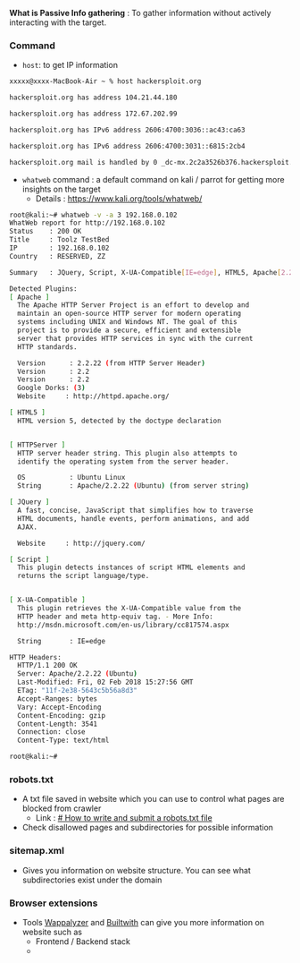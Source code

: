 **What is Passive Info gathering** : To gather information without actively interacting with the target.

### Command
- `host`: to get IP information

```bash
xxxxx@xxxx-MacBook-Air ~ % host hackersploit.org

hackersploit.org has address 104.21.44.180

hackersploit.org has address 172.67.202.99

hackersploit.org has IPv6 address 2606:4700:3036::ac43:ca63

hackersploit.org has IPv6 address 2606:4700:3031::6815:2cb4

hackersploit.org mail is handled by 0 _dc-mx.2c2a3526b376.hackersploit.org.
```

- `whatweb` command :  a default command on kali / parrot for getting more insights on the target
	- Details : https://www.kali.org/tools/whatweb/

```bash
root@kali:~# whatweb -v -a 3 192.168.0.102
WhatWeb report for http://192.168.0.102
Status    : 200 OK
Title     : Toolz TestBed
IP        : 192.168.0.102
Country   : RESERVED, ZZ

Summary   : JQuery, Script, X-UA-Compatible[IE=edge], HTML5, Apache[2.2,2.2.22], HTTPServer[Ubuntu Linux][Apache/2.2.22 (Ubuntu)]

Detected Plugins:
[ Apache ]
  The Apache HTTP Server Project is an effort to develop and
  maintain an open-source HTTP server for modern operating
  systems including UNIX and Windows NT. The goal of this
  project is to provide a secure, efficient and extensible
  server that provides HTTP services in sync with the current
  HTTP standards.

  Version      : 2.2.22 (from HTTP Server Header)
  Version      : 2.2
  Version      : 2.2
  Google Dorks: (3)
  Website     : http://httpd.apache.org/

[ HTML5 ]
  HTML version 5, detected by the doctype declaration


[ HTTPServer ]
  HTTP server header string. This plugin also attempts to
  identify the operating system from the server header.

  OS           : Ubuntu Linux
  String       : Apache/2.2.22 (Ubuntu) (from server string)

[ JQuery ]
  A fast, concise, JavaScript that simplifies how to traverse
  HTML documents, handle events, perform animations, and add
  AJAX.

  Website     : http://jquery.com/

[ Script ]
  This plugin detects instances of script HTML elements and
  returns the script language/type.


[ X-UA-Compatible ]
  This plugin retrieves the X-UA-Compatible value from the
  HTTP header and meta http-equiv tag. - More Info:
  http://msdn.microsoft.com/en-us/library/cc817574.aspx

  String       : IE=edge

HTTP Headers:
  HTTP/1.1 200 OK
  Server: Apache/2.2.22 (Ubuntu)
  Last-Modified: Fri, 02 Feb 2018 15:27:56 GMT
  ETag: "11f-2e38-5643c5b56a8d3"
  Accept-Ranges: bytes
  Vary: Accept-Encoding
  Content-Encoding: gzip
  Content-Length: 3541
  Connection: close
  Content-Type: text/html

root@kali:~#
```

### robots.txt
- A txt file saved in website which you can use to control what pages are blocked from crawler
	- Link : [# How to write and submit a robots.txt file](https://developers.google.com/search/docs/crawling-indexing/robots/create-robots-txt#create_rules)
- Check disallowed pages and subdirectories for possible information

### sitemap.xml
- Gives you information on website structure. You can see what subdirectories exist under the domain

### Browser extensions
- Tools [Wappalyzer](https://www.wappalyzer.com/) and [Builtwith](https://builtwith.com/) can give you more information on website such as
	- Frontend / Backend stack 
	- 